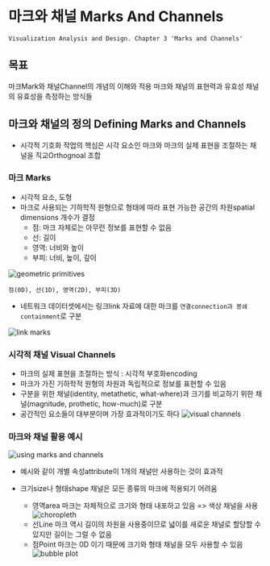 마크와 채널 Marks And Channels
===

`Visualization Analysis and Design. Chapter 3 'Marks and Channels'`

목표
---
마크Mark와 채널Channel의 개념의 이해와 적용
마크와 채널의 표현력과 유효성
채널의 유효성을 측정하는 방식들


마크와 채널의 정의 Defining Marks and Channels
---
- 시각적 기호화 작업의 핵심은 시각 요소인 마크와 마크의 실제 표현을 조절하는 채널을 직교Orthognoal 조합

### 마크 Marks
- 시각적 요소, 도형
- 마크로 사용되는 기하학적 원형으로 형태에 따라 표현 가능한 공간의 차원spatial dimensions 개수가 결정
  - 점: 마크 자체로는 아무런 정보를 표현할 수 없음
  - 선: 길이
  - 영역: 너비와 높이
  - 부피: 너비, 높이, 깊이


![geometric primitives](https://cloud.githubusercontent.com/assets/253408/18578797/f0453702-7c2c-11e6-8bbf-353b48543727.png)

`점(0D), 선(1D), 영역(2D), 부피(3D)`


- 네트워크 데이터셋에서는 링크link 자료에 대한 마크를 `연결connection과 봉쇄containment`로 구분

![link marks](https://cloud.githubusercontent.com/assets/253408/18579623/c8e8b922-7c31-11e6-9153-f5ffe132c89a.png)



### 시각적 채널 Visual Channels
- 마크의 실제 표현을 조절하는 방식 : 시각적 부호화encoding
- 마크가 가진 기하학적 원형의 차원과 독립적으로 정보를 표현할 수 있음
- 구분을 위한 채널(identity, metathetic, what-where)과 크기를 비교하기 위한 채널(magnitude, prothetic, how-much)로 구분
- 공간적인 요소들이 대부분이며 가장 효과적이기도 하다
![visual channels](https://cloud.githubusercontent.com/assets/253408/18579283/bb30fb48-7c2f-11e6-8f7b-c250c060e89c.png)


### 마크와 채널 활용 예시
![using marks and channels](https://cloud.githubusercontent.com/assets/253408/18579334/08a3f81c-7c30-11e6-8432-2fd40d78da77.png)

- 예시와 같이 개별 속성attribute이 1개의 채널만 사용하는 것이 효과적


- 크기size나 형태shape 채널은 모든 종류의 마크에 적용되기 어려움
  - 영역area 마크는 자체적으로 크기와 형태 내포하고 있음 => 색상 채널을 사용
![choropleth](https://upload.wikimedia.org/wikipedia/commons/thumb/f/f7/Australian_Census_2011_demographic_map_-_Australia_by_SLA_-_BCP_field_2715_Christianity_Anglican_Persons.svg/280px-Australian_Census_2011_demographic_map_-_Australia_by_SLA_-_BCP_field_2715_Christianity_Anglican_Persons.svg.png)
  - 선Line 마크 역시 길이의 차원을 사용중이므로 넓이를 새로운 채널로 할당할 수 있지만 길이는 그럴 수 없음
  - 점Point 마크는 0D 이기 때문에 크기와 형태 채널을 모두 사용할 수 있음
  ![bubble plot](https://plot.ly/~cimar/211.png)
